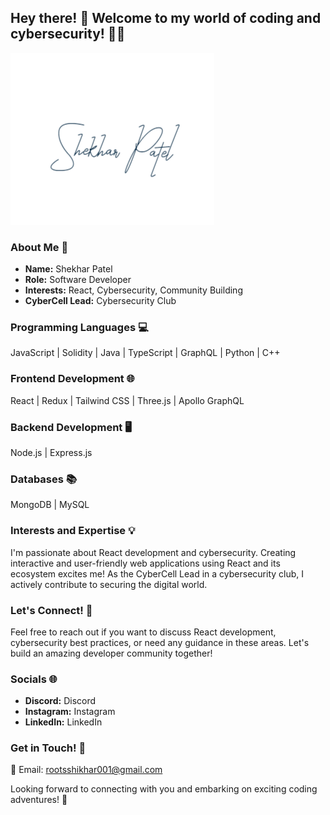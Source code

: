 ## Hey there! 👋 Welcome to my world of coding and cybersecurity! 🧑‍💻

![Shekhar Patel](<Shekhar Patel (1).png>)

### About Me 🚀
- **Name:** Shekhar Patel
- **Role:** Software Developer
- **Interests:** React, Cybersecurity, Community Building
- **CyberCell Lead:** Cybersecurity Club

### Programming Languages 💻
JavaScript | Solidity | Java | TypeScript | GraphQL | Python | C++ 

### Frontend Development 🌐
React | Redux | Tailwind CSS | Three.js | Apollo GraphQL

### Backend Development 🖥️
Node.js | Express.js

### Databases 📚
MongoDB | MySQL

### Interests and Expertise 💡
I'm passionate about React development and cybersecurity. Creating interactive and user-friendly web applications using React and its ecosystem excites me! As the CyberCell Lead in a cybersecurity club, I actively contribute to securing the digital world.

### Let's Connect! 🤝
Feel free to reach out if you want to discuss React development, cybersecurity best practices, or need any guidance in these areas. Let's build an amazing developer community together!

### Socials 🌐
- **Discord:** Discord
- **Instagram:** Instagram
- **LinkedIn:** LinkedIn

### Get in Touch! 📩
📧 Email: rootsshikhar001@gmail.com

Looking forward to connecting with you and embarking on exciting coding adventures! 🌟
